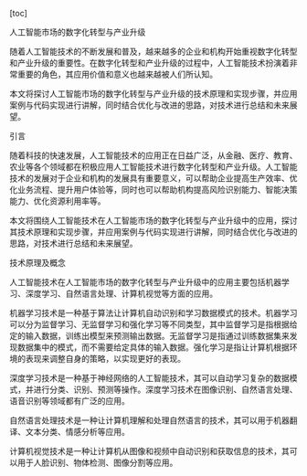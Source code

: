 
[toc]                    
                
                
人工智能市场的数字化转型与产业升级

随着人工智能技术的不断发展和普及，越来越多的企业和机构开始重视数字化转型和产业升级的重要性。在数字化转型和产业升级的过程中，人工智能技术扮演着非常重要的角色，其应用价值和意义也越来越被人们所认知。

本文将探讨人工智能市场的数字化转型与产业升级的技术原理和实现步骤，并应用案例与代码实现进行讲解，同时结合优化与改进的思路，对技术进行总结和未来展望。

引言

随着科技的快速发展，人工智能技术的应用正在日益广泛，从金融、医疗、教育、农业等各个领域都在积极应用人工智能技术进行数字化转型和产业升级。人工智能技术的发展对于企业和机构的发展具有重要意义，可以帮助企业提高生产效率、优化业务流程、提升用户体验等，同时也可以帮助机构提高风险识别能力、智能决策能力、优化资源利用率等。

本文将围绕人工智能技术在人工智能市场的数字化转型与产业升级中的应用，探讨其技术原理和实现步骤，并应用案例与代码实现进行讲解，同时结合优化与改进的思路，对技术进行总结和未来展望。

技术原理及概念

人工智能技术在人工智能市场的数字化转型与产业升级中的应用主要包括机器学习、深度学习、自然语言处理、计算机视觉等方面的应用。

机器学习技术是一种基于算法让计算机自动识别和学习数据模式的技术。机器学习可以分为监督学习、无监督学习和强化学习等不同类型，其中监督学习是指根据给定的输入数据，训练出模型来预测输出数据。无监督学习是指通过训练数据集来发现数据集中的模式，而不需要给定具体的输入数据。强化学习是指让计算机根据环境的表现来调整自身的策略，以实现更好的表现。

深度学习技术是一种基于神经网络的人工智能技术，其可以自动学习复杂的数据模式，并进行分类、识别、预测等操作。深度学习技术在图像识别、自然语言处理、语音识别等领域都有广泛的应用。

自然语言处理技术是一种让计算机理解和处理自然语言的技术，其可以用于机器翻译、文本分类、情感分析等应用。

计算机视觉技术是一种让计算机从图像和视频中自动识别和获取信息的技术，其可以用于人脸识别、物体检测、图像分割等应用。


